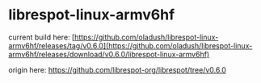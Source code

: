 # librespot-linux-armv6hf

current build here: [https://github.com/oladush/librespot-linux-armv6hf/releases/tag/v0.6.0](https://github.com/oladush/librespot-linux-armv6hf/releases/download/v0.6.0/librespot-linux-armv6hf)

origin here: https://github.com/librespot-org/librespot/tree/v0.6.0
